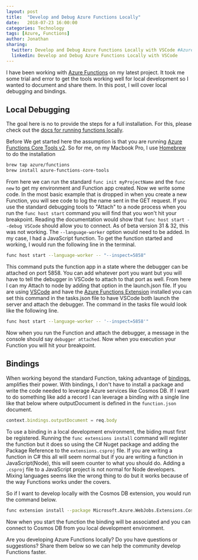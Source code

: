 ```yaml
---
layout: post
title:  "Develop and Debug Azure Functions Locally"
date:   2018-07-23 16:00:00
categories: Technology
tags: [Azure, Functions]
author: Jonathan
sharing:
  twitter: Develop and Debug Azure Functions Locally with VSCode #Azure #Functions
  linkedin: Develop and Debug Azure Functions Locally with VSCode
---
```


I have been working with [Azure Functions](https://azure.microsoft.com/en-us/services/functions/) on my latest project. It took me some trial and error to get the tools working well for local development so I wanted to document and share them. In this post, I will cover local debugging and bindings.

## Local Debugging

The goal here is no to provide the steps for a full installation. For this, please check out the [docs for running functions locally](https://docs.microsoft.com/en-us/azure/azure-functions/functions-run-local).

Before We get started here the assumption is that you are running [Azure Functions Core Tools v2](https://docs.microsoft.com/en-us/azure/azure-functions/functions-run-local). So for me, on my Macbook Pro, I use [Homebrew](https://brew.sh/) to do the installation

```bash
brew tap azure/functions
brew install azure-functions-core-tools
```

From here we can run the standard `func init myProjectName` and the `func new` to get my environment and Function app created. Now we write some code. In the most basic example that is dropped in when you create a new Function, you will see code to log the name sent in the GET request. If you use the standard debugging tools to "Attach" to a node process when you run the `func host start` command you will find that you won't hit your breakpoint. Reading the documentation would show that `func host start --debug VSCode` should allow you to connect. As of beta version 31 & 32, this was not working. The `--language-worker` option would need to be added. In my case, I had a JavaScript function. To get the function started and working, I would run the following line in the terminal.

```bash
func host start --language-worker -- "--inspect=5858"
```

This command puts the function app in a state where the debugger can be attached on port 5858. You can add whatever port you want but you will have to tell the debugger in VSCode to attach to that port as well. From here I can my Attach to node by adding that option in the launch.json file. If you are using [VSCode](https://code.visualstudio.com/) and have the [Azure Functions Extension](https://marketplace.visualstudio.com/items?itemName=ms-azuretools.vscode-azurefunctions) installed you can set this command in the tasks.json file to have VSCode both launch the server and attach the debugger. The command in the tasks file would look like the following line.

```bash
func host start --language-worker -- '--inspect=5858'"
```

Now when you run the Function and attach the debugger, a message in the console should say `debugger attached`. Now when you execution your Function you will hit your breakpoint.

## Bindings

When working beyond the standard Function, taking advantage of [bindings](https://docs.microsoft.com/en-us/azure/azure-functions/functions-triggers-bindings), amplifies their power. With bindings, I don't have to install a package and write the code needed to leverage Azure services like Cosmos DB. If I want to do something like add a record I can leverage a binding with a single line like that below where outputDocument is defined in the `function.json` document.

```JavaScript
context.bindings.outputDocument = req.body
```

To use a binding in a local development environment, the biding must first be registered. Running the `func extensions install` command will register the function but it does so using the C# Nuget package and adding the Package Reference to the `extensions.csproj` file. If you are writing a function in C# this all will seem normal but if you are writing a function in JavaScript(Node), this will seem counter to what you should do. Adding a `.csproj` file to a JavaScript project is not normal for Node developers. Mixing languages seems like the wrong thing to do but it works because of the way Functions works under the covers.

So if I want to develop locally with the Cosmos DB extension, you would run the command below.

```bash
func extension install --package Microsoft.Azure.WebJobs.Extensions.CosmosDB --version 3.0.0-beta7
```

Now when you start the function the binding will be associated and you can connect to Cosmos DB from you local development environment.

Are you developing Azure Functions locally? Do you have questions or suggestions? Share them below so we can help the community develop Functions faster.
